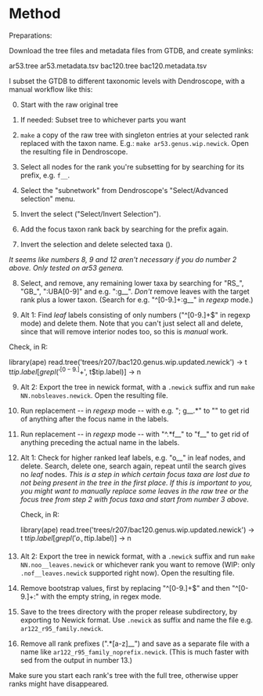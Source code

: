 # Method

Preparations:

Download the tree files and metadata files from GTDB, and create symlinks:

ar53.tree
ar53.metadata.tsv
bac120.tree
bac120.metadata.tsv

I subset the GTDB to different taxonomic levels with Dendroscope, with a manual
workflow like this:

0. Start with the raw original tree

1. If needed: Subset tree to whichever parts you want

2. `make` a copy of the raw tree with singleton entries at your selected rank
   replaced with the taxon name. E.g.: `make ar53.genus.wip.newick`. Open the
   resulting file in Dendroscope.

3. Select all nodes for the rank you're subsetting for by searching for its
   prefix, e.g. `f__`.

4. Select the "subnetwork" from Dendroscope's "Select/Advanced selection" menu.

5. Invert the select ("Select/Invert Selection").

6. Add the focus taxon rank back by searching for the prefix again.

7. Invert the selection and delete selected taxa (<ctrl><backspace>).

*It seems like numbers 8, 9 and 12 aren't necessary if you do number 2 above. Only tested on ar53 genera.*

8. Select, and remove, any remaining lower taxa by searching for "RS_", "GB_",
   ":UBA[0-9]" and e.g. ":g__". *Don't* remove leaves with the target rank plus
   a lower taxon. (Search for e.g. "^[0-9.]+:g__" in *regexp* mode.)

9.  Alt 1: Find *leaf* labels consisting of only numbers ("^[0-9.]+$" in regexp mode) and
   delete them. Note that you can't just select all and delete, since that will
   remove interior nodes too, so this is *manual* work.


   Check, in R:

   library(ape)
   read.tree('trees/r207/bac120.genus.wip.updated.newick') -> t
   t$tip.label[grepl('^[0-9.]+$', t$tip.label)] -> n

9. Alt 2: Export the tree in newick format, with a `.newick` suffix and run
   `make NN.nobsleaves.newick`. Open the resulting file.

10. Run replacement -- in *regexp* mode -- with e.g. "; g__.*" to "" to get rid
   of anything after the focus name in the labels.

11. Run replacement -- in *regexp* mode -- with "^.*f__" to "f__" to get
    rid of anything preceding the actual name in the labels.

12. Alt 1: Check for higher ranked leaf labels, e.g. "o__" in leaf nodes, and
    delete.  Search, delete one, search again, repeat until the search gives no
    *leaf* nodes. *This is a step in which certain focus taxa are lost due to
    not being present in the tree in the first place. If this is important to
    you, you might want to manually replace some leaves in the _raw_ tree or
    the focus tree from step 2 with focus taxa and start from number 3 above.*

    Check, in R:

    library(ape)
    read.tree('trees/r207/bac120.genus.wip.updated.newick') -> t
    t$tip.label[grepl('o__', t$tip.label)] -> n

12. Alt 2: Export the tree in newick format, with a `.newick` suffix and run
    `make NN.noo__leaves.newick` or whichever rank you want to remove (WIP:
    only `.nof__leaves.newick` supported right now). Open the resulting file.

13. Remove bootstrap values, first by replacing "^[0-9.]+$" and then
    "^[0-9.]+:" with the empty string, in regex mode.

13. Save to the trees directory with the proper release subdirectory, by
    exporting to Newick format. Use `.newick` as suffix and name the file e.g.
    `ar122_r95_family.newick`.

14. Remove all rank prefixes (".*[a-z]__") and save as a separate file with a
    name like `ar122_r95_family_noprefix.newick`. (This is much faster with sed
    from the output in number 13.)

Make sure you start each rank's tree with the full tree, otherwise upper ranks
might have disappeared.
